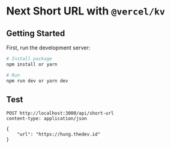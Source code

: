 # Next Short URL with `@vercel/kv`

## Getting Started

First, run the development server:

```bash
# Install package
npm install or yarn

# Run
npm run dev or yarn dev
```

## Test

```http
POST http://localhost:3000/api/short-url
content-type: application/json

{
    "url": "https://hung.thedev.id"
}
```
